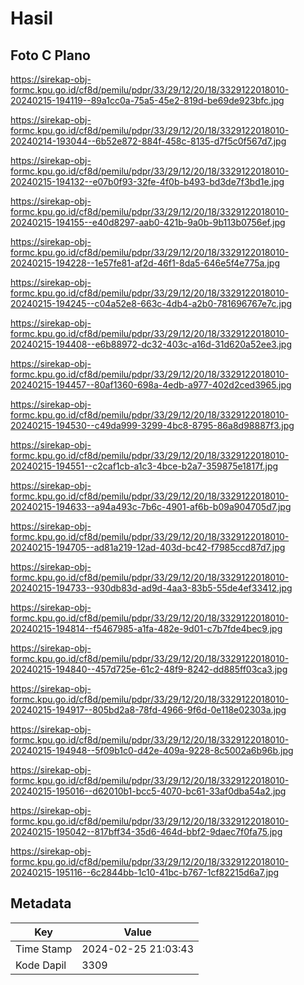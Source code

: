 # Hasil

## Foto C Plano

https://sirekap-obj-formc.kpu.go.id/cf8d/pemilu/pdpr/33/29/12/20/18/3329122018010-20240215-194119--89a1cc0a-75a5-45e2-819d-be69de923bfc.jpg

https://sirekap-obj-formc.kpu.go.id/cf8d/pemilu/pdpr/33/29/12/20/18/3329122018010-20240214-193044--6b52e872-884f-458c-8135-d7f5c0f567d7.jpg

https://sirekap-obj-formc.kpu.go.id/cf8d/pemilu/pdpr/33/29/12/20/18/3329122018010-20240215-194132--e07b0f93-32fe-4f0b-b493-bd3de7f3bd1e.jpg

https://sirekap-obj-formc.kpu.go.id/cf8d/pemilu/pdpr/33/29/12/20/18/3329122018010-20240215-194155--e40d8297-aab0-421b-9a0b-9b113b0756ef.jpg

https://sirekap-obj-formc.kpu.go.id/cf8d/pemilu/pdpr/33/29/12/20/18/3329122018010-20240215-194228--1e57fe81-af2d-46f1-8da5-646e5f4e775a.jpg

https://sirekap-obj-formc.kpu.go.id/cf8d/pemilu/pdpr/33/29/12/20/18/3329122018010-20240215-194245--c04a52e8-663c-4db4-a2b0-781696767e7c.jpg

https://sirekap-obj-formc.kpu.go.id/cf8d/pemilu/pdpr/33/29/12/20/18/3329122018010-20240215-194408--e6b88972-dc32-403c-a16d-31d620a52ee3.jpg

https://sirekap-obj-formc.kpu.go.id/cf8d/pemilu/pdpr/33/29/12/20/18/3329122018010-20240215-194457--80af1360-698a-4edb-a977-402d2ced3965.jpg

https://sirekap-obj-formc.kpu.go.id/cf8d/pemilu/pdpr/33/29/12/20/18/3329122018010-20240215-194530--c49da999-3299-4bc8-8795-86a8d98887f3.jpg

https://sirekap-obj-formc.kpu.go.id/cf8d/pemilu/pdpr/33/29/12/20/18/3329122018010-20240215-194551--c2caf1cb-a1c3-4bce-b2a7-359875e1817f.jpg

https://sirekap-obj-formc.kpu.go.id/cf8d/pemilu/pdpr/33/29/12/20/18/3329122018010-20240215-194633--a94a493c-7b6c-4901-af6b-b09a904705d7.jpg

https://sirekap-obj-formc.kpu.go.id/cf8d/pemilu/pdpr/33/29/12/20/18/3329122018010-20240215-194705--ad81a219-12ad-403d-bc42-f7985ccd87d7.jpg

https://sirekap-obj-formc.kpu.go.id/cf8d/pemilu/pdpr/33/29/12/20/18/3329122018010-20240215-194733--930db83d-ad9d-4aa3-83b5-55de4ef33412.jpg

https://sirekap-obj-formc.kpu.go.id/cf8d/pemilu/pdpr/33/29/12/20/18/3329122018010-20240215-194814--f5467985-a1fa-482e-9d01-c7b7fde4bec9.jpg

https://sirekap-obj-formc.kpu.go.id/cf8d/pemilu/pdpr/33/29/12/20/18/3329122018010-20240215-194840--457d725e-61c2-48f9-8242-dd885ff03ca3.jpg

https://sirekap-obj-formc.kpu.go.id/cf8d/pemilu/pdpr/33/29/12/20/18/3329122018010-20240215-194917--805bd2a8-78fd-4966-9f6d-0e118e02303a.jpg

https://sirekap-obj-formc.kpu.go.id/cf8d/pemilu/pdpr/33/29/12/20/18/3329122018010-20240215-194948--5f09b1c0-d42e-409a-9228-8c5002a6b96b.jpg

https://sirekap-obj-formc.kpu.go.id/cf8d/pemilu/pdpr/33/29/12/20/18/3329122018010-20240215-195016--d62010b1-bcc5-4070-bc61-33af0dba54a2.jpg

https://sirekap-obj-formc.kpu.go.id/cf8d/pemilu/pdpr/33/29/12/20/18/3329122018010-20240215-195042--817bff34-35d6-464d-bbf2-9daec7f0fa75.jpg

https://sirekap-obj-formc.kpu.go.id/cf8d/pemilu/pdpr/33/29/12/20/18/3329122018010-20240215-195116--6c2844bb-1c10-41bc-b767-1cf82215d6a7.jpg


## Metadata

| Key        | Value               |
| ---------- | ------------------- |
| Time Stamp | 2024-02-25 21:03:43 |
| Kode Dapil | 3309                |



